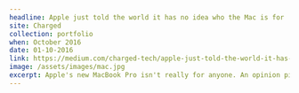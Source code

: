 ```yaml
---
headline: Apple just told the world it has no idea who the Mac is for
site: Charged
collection: portfolio
when: October 2016
date: 01-10-2016
link: https://medium.com/charged-tech/apple-just-told-the-world-it-has-no-idea-who-the-mac-is-for-722a2438389b#.4th1vh9j8
image: /assets/images/mac.jpg
excerpt: Apple's new MacBook Pro isn't really for anyone. An opinion piece I wrote, which gathered more than 1 million views in just one week.
---
```

